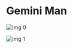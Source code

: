 # Gemini Man

![img 0](https://i.imgur.com/6aGK5Qb.jpg)

![img 1](https://i.imgur.com/FpfSw4i.png)

